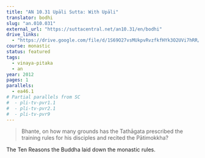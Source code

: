 ```yaml
---
title: "AN 10.31 Upāli Sutta: With Upāli"
translator: bodhi
slug: "an.010.031"
external_url: "https://suttacentral.net/an10.31/en/bodhi"
drive_links:
  - "https://drive.google.com/file/d/1S69O27vsMUkpvRvzfkfHYk3O2UVi7hRR/view?usp=drivesdk"
course: monastic
status: featured
tags:
  - vinaya-pitaka
  - an
year: 2012
pages: 1
parallels:
  - ea46.1
# Partial parallels from SC
#  - pli-tv-pvr1.1
#  - pli-tv-pvr2.1
#  - pli-tv-pvr9
---
```


> Bhante, on how many grounds has the Tathāgata prescribed the training rules for his disciples and recited the Pātimokkha?

The Ten Reasons the Buddha laid down the monastic rules.
